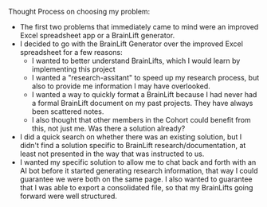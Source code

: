 Thought Process on choosing my problem:
- The first two problems that immediately came to mind were an improved Excel spreadsheet app or a BrainLift generator.
- I decided to go with the BrainLift Generator over the improved Excel spreadsheet for a few reasons:
    - I wanted to better understand BrainLifts, which I would learn by implementing this project
    - I wanted a "research-assitant" to speed up my research process, but also to provide me information I may have overlooked.
    - I wanted a way to quickly format a BrainLift because I had never had a formal BrainLift document on my past projects.  They have always been scattered notes.
    - I also thought that other members in the Cohort could benefit from this, not just me.
Was there a solution already?
- I did a quick search on whether there was an existing solution, but I didn't find a solution specific to BrainLift research/documentation, at least not presented in the way that was instructed to us.
- I wanted my specific solution to allow me to chat back and forth with an AI bot before it started generating research information, that way I could guarantee we were both on the same page.  I also wanted to guarantee that I was able to export a consolidated file, so that my BrainLifts going forward were well structured.
